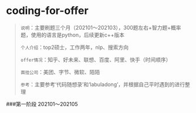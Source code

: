 # coding-for-offer

> `说明`：主要刷题三个月（202101～202103），300题左右+智力题+概率题，使用的语言是python，后续更新c++版本
>
> `个人介绍`：top2硕士，工作两年，nlp、搜索方向
>
> `offer情况`：知乎、好未来、联想、百度、阿里、快手（时间顺序）
>
> `面挂公司`：美团、字节、微软、陌陌
>
> `参考`：主要参考‘代码随想录’和‘labuladong’，并根据自己平时遇到的进行整理


###第一阶段 202101～202105
